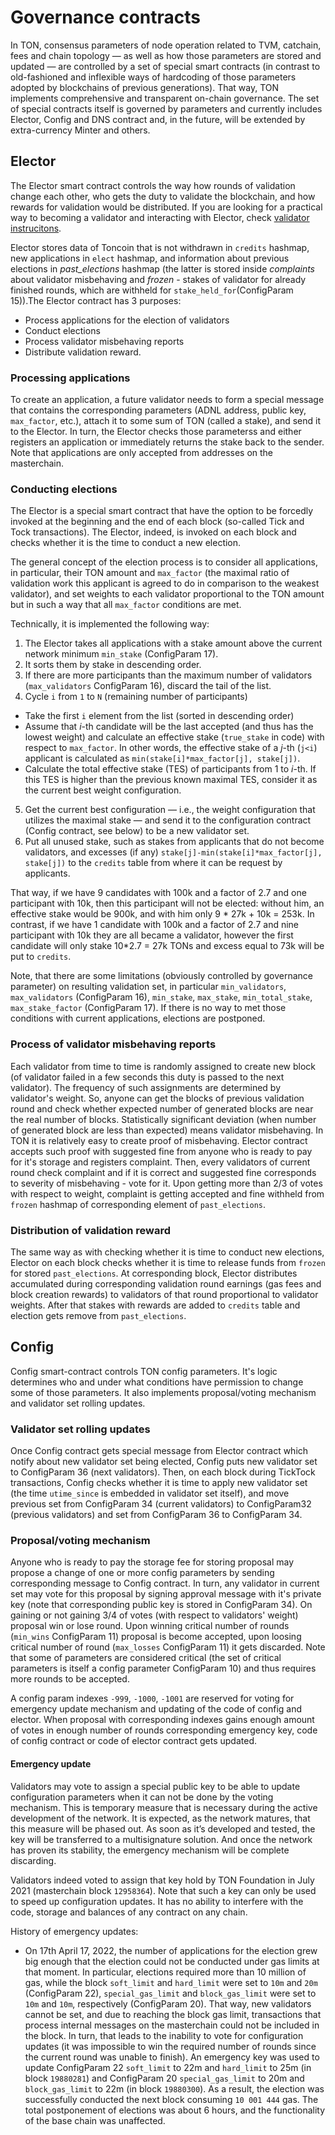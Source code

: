 # Governance contracts

In TON, consensus parameters of node operation related to TVM, catchain, fees and chain topology — as well as how those parameters are stored and updated — are controlled by a set of special smart contracts (in contrast to old-fashioned and inflexible ways of hardcoding of those parameters adopted by blockchains of previous generations). That way, TON implements comprehensive and transparent on-chain governance. The set of special contracts itself is governed by parameters and currently includes Elector, Config and DNS contract and, in the future, will be extended by extra-currency Minter and others.

## Elector
The Elector smart contract controls the way how rounds of validation change each other, who gets the duty to validate the blockchain, and how rewards for validation would be distributed. If you are looking for a practical way to becoming a validator and interacting with Elector, check [validator instrucitons](/nodes/run-node.md).

Elector stores data of Toncoin that is not withdrawn in `credits` hashmap, new applications in `elect` hashmap, and information about previous elections in _past\_elections_ hashmap (the latter is stored inside _complaints_ about validator misbehaving and _frozen_ - stakes of validator for already finished rounds, which are withheld for `stake_held_for`(ConfigParam 15)).The Elector contract has 3 purposes:
 - Process applications for the election of validators
 - Conduct elections
 - Process validator misbehaving reports
 - Distribute validation reward.

### Processing applications
To create an application, a future validator needs to form a special message that contains the corresponding parameters (ADNL address, public key, `max_factor`, etc.), attach it to some sum of TON (called a stake), and send it to the Elector. In turn, the Elector checks those parameterss and either registers an application or immediately returns the stake back to the sender. Note that applications are only accepted from addresses on the masterchain.

### Conducting elections
The Elector is a special smart contract that have the option to be forcedly invoked at the beginning and the end of each block (so-called Tick and Tock transactions). The Elector, indeed, is invoked on each block and checks whether it is the time to conduct a new election.

The general concept of the election process is to consider all applications, in particular, their TON amount and `max_factor` (the maximal ratio of validation work this applicant is agreed to do in comparison to the weakest validator), and set weights to each validator proportional to the TON amount but in such a way that all `max_factor` conditions are met.

Technically, it is implemented the following way:

1. The Elector takes all applications with a stake amount above the current network minimum `min_stake` (ConfigParam 17).
2. It sorts them by stake in descending order.
3. If there are more participants than the maximum number of validators (`max_validators` ConfigParam 16), discard the tail of the list.
4. Cycle `i` from `1` to `N` (remaining number of participants)
  - Take the first `i` element from the list (sorted in descending order)
  - Assume that _i_-th candidate will be the last accepted (and thus has the lowest weight) and calculate an effective stake (`true_stake` in code) with respect to `max_factor`. In other words, the effective stake of a _j_-th (`j<i`) applicant is calculated as `min(stake[i]*max_factor[j], stake[j])`.
  - Calculate the total effective stake (TES) of participants from 1 to _i_-th. If this TES is higher than the previous known maximal TES, consider it as the current best weight configuration.
5. Get the current best configuration — i.e., the weight configuration that utilizes the maximal stake — and send it to the configuration contract (Config contract, see below) to be a new validator set.
6. Put all unused stake, such as stakes from applicants that do not become validators, and excesses (if any) `stake[j]-min(stake[i]*max_factor[j], stake[j])` to the `credits` table from where it can be request by applicants.

That way, if we have 9 candidates with 100k and a factor of 2.7 and one participant with 10k, then this participant will not be elected: without him, an effective stake would be 900k, and with him only  9 * 27k + 10k = 253k. In contrast, if we have 1 candidate with 100k and a factor of 2.7 and nine participant with 10k they are all became a validator, however the first candidate will only stake 10*2.7 = 27k TONs and excess equal to 73k will be put to `credits`.

Note, that there are some limitations (obviously controlled by governance parameter) on resulting validation set, in particular `min_validators`, `max_validators` (ConfigParam 16), `min_stake`, `max_stake`, `min_total_stake`, `max_stake_factor` (ConfigParam 17). If there is no way to met those conditions with current applications, elections are postponed.

### Process of validator misbehaving reports

Each validator from time to time is randomly assigned to create new block (of validator failed in a few seconds this duty is passed to the next validator). The frequency of such assignments are determined by validator's weight. So, anyone can get the blocks of previous validation round and check whether expected number of generated blocks are near the real number of blocks. Statistically significant deviation (when number of generated block are less than expected) means validator misbehaving. In TON it is relatively easy to create proof of misbehaving. Elector contract accepts such proof with suggested fine from anyone who is ready to pay for it's storage and registers complaint. Then, every validators of current round check complaint and if it is correct and suggested fine corresponds to severity of misbehaving - vote for it. Upon getting more than 2/3 of votes with respect to weight, complaint is getting accepted and fine withheld from `frozen` hashmap of corresponding element of `past_elections`.

### Distribution of validation reward
The same way as with checking whether it is time to conduct new elections, Elector on each block checks whether it is time to release funds from `frozen` for stored `past_elections`. At corresponding block, Elector distributes accumulated during corresponding validation round earnings (gas fees and block creation rewards) to validators of that round proportional to validator weights. After that stakes with rewards are added to `credits` table and election gets remove from `past_elections`.


## Config
Config smart-contract controls TON config parameters. It's logic determines who and under what conditions have permission to change some of those parameters. It also implements proposal/voting mechanism and validator set rolling updates.

### Validator set rolling updates
Once Config contract gets special message from Elector contract which notify about new validator set being elected, Config puts new validator set to ConfigParam 36 (next validators). Then, on each block during TickTock transactions, Config checks whether it is time to apply new validator set (the time `utime_since` is embedded in validator set itself), and move previous set from ConfigParam 34 (current validators) to ConfigParam32 (previous validators) and set from ConfigParam 36 to ConfigParam 34.

### Proposal/voting mechanism
Anyone who is ready to pay the storage fee for storing proposal may propose a change of one or more config parameters by sending corresponding message to Config contract. In turn, any validator in current set may vote for this proposal by signing approval message with it's private key (note that corresponding public key is stored in ConfigParam 34). On gaining or not gaining 3/4 of votes (with respect to validators' weight) proposal win or lose round. Upon winning critical number of rounds (`min_wins` ConfigParam 11) proposal is become accepted, upon loosing critical number of round (`max_losses` ConfigParam 11) it gets discarded.
Note that some of parameters are considered critical (the set of critical parameters is itself a config parameter ConfigParam 10) and thus requires more rounds to be accepted.

A config param indexes `-999`, `-1000`, `-1001` are reserved for voting for emergency update mechanism and updating of the code of config and elector. When proposal with corresponding indexes gains enough amount of votes in enough number of rounds corresponding emergency key, code of config contract or code of elector contract gets updated.

#### Emergency update
Validators may vote to assign a special public key to be able to update configuration parameters when it can not be done by the voting mechanism. This is temporary measure that is necessary during the active development of the network. It is expected, as the network matures, that this measure will be phased out. As soon as it’s developed and tested, the key will be transferred to a multisignature solution. And once the network has proven its stability, the emergency mechanism will be complete discarding.

Validators indeed voted to assign that key hold by TON Foundation in July 2021 (masterchain block `12958364`). Note that such a key can only be used to speed up configuration updates. It has no ability to interfere with the code, storage and balances of any contract on any chain.

History of emergency updates:
 - On 17th April 17, 2022, the number of applications for the election grew big enough that the election could not be conducted under gas limits at that moment. In particular, elections required more than 10 million of gas, while the block `soft_limit` and `hard_limit` were set to `10m` and `20m`  (ConfigParam 22), `special_gas_limit` and `block_gas_limit` were set to `10m` and `10m`, respectively (ConfigParam 20). That way, new validators cannot be set, and due to reaching the block gas limit, transactions that process internal messages on the masterchain could not be included in the block. In turn, that leads to the inability to vote for configuration updates (it was impossible to win the required number of rounds since the current round was unable to finish). An emergency key was used to update ConfigParam 22 `soft_limit` to 22m and `hard_limit` to 25m (in block `19880281`) and ConfigParam 20 `special_gas_limit` to 20m and `block_gas_limit` to 22m (in block `19880300`). As a result, the election was successfully conducted the next block consuming `10 001 444` gas. The total postponement of elections was about 6 hours, and the functionality of the base chain was unaffected.
